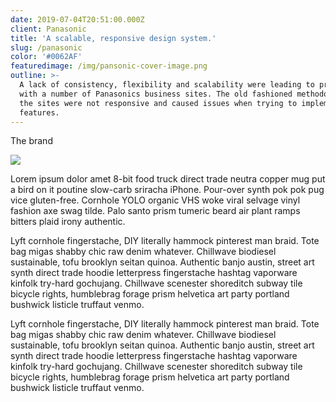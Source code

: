 ```yaml
---
date: 2019-07-04T20:51:00.000Z
client: Panasonic
title: 'A scalable, responsive design system.'
slug: /panasonic
color: '#0062AF'
featuredimage: /img/pansonic-cover-image.png
outline: >-
  A lack of consistency, flexibility and scalability were leading to problems
  with a number of Panasonics business sites. The old fashioned methodolgy meant
  the sites were not responsive and caused issues when trying to implement new
  features.
---
```

<div class="OffsetContent">

<p class="title">The brand</p>

![](/img/panasonic-brand-elements.svg)

</div>

<div class="content">

Lorem ipsum dolor amet 8-bit food truck direct trade neutra copper mug put a bird on it poutine slow-carb sriracha iPhone. Pour-over synth pok pok pug vice gluten-free. Cornhole YOLO organic VHS woke viral selvage vinyl fashion axe swag tilde. Palo santo prism tumeric beard air plant ramps bitters plaid irony authentic.

Lyft cornhole fingerstache, DIY literally hammock pinterest man braid. Tote bag migas shabby chic raw denim whatever. Chillwave biodiesel sustainable, tofu brooklyn seitan quinoa. Authentic banjo austin, street art synth direct trade hoodie letterpress fingerstache hashtag vaporware kinfolk try-hard gochujang. Chillwave scenester shoreditch subway tile bicycle rights, humblebrag forage prism helvetica art party portland bushwick listicle truffaut venmo.

Lyft cornhole fingerstache, DIY literally hammock pinterest man braid. Tote bag migas shabby chic raw denim whatever. Chillwave biodiesel sustainable, tofu brooklyn seitan quinoa. Authentic banjo austin, street art synth direct trade hoodie letterpress fingerstache hashtag vaporware kinfolk try-hard gochujang. Chillwave scenester shoreditch subway tile bicycle rights, humblebrag forage prism helvetica art party portland bushwick listicle truffaut venmo.

</div>
